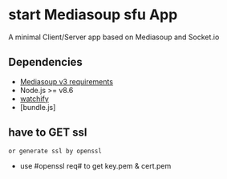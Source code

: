 # start Mediasoup sfu App

A minimal Client/Server app based on Mediasoup and Socket.io


## Dependencies

* [Mediasoup v3 requirements](https://mediasoup.org/documentation/v3/mediasoup/installation/#requirements)
* Node.js >= v8.6
* [watchify](http://watchify.org/)
* [bundle.js]

## have to GET ssl 
`or generate ssl by openssl` 
* use #openssl req# to get key.pem & cert.pem 
